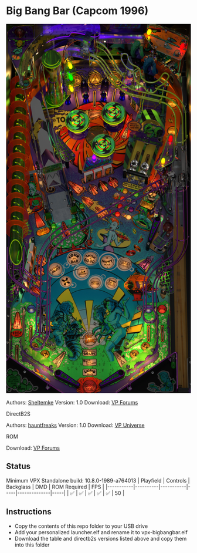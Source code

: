 # Big Bang Bar (Capcom 1996)

![Table Preview](../../images/vpx-bigbangbar-preview.png)

Authors: [Sheltemke](https://www.vpforums.org/index.php?showuser=727)
Version: 1.0
Download: [VP Forums](https://www.vpforums.org/index.php?app=downloads&showfile=15000)

DirectB2S

Authors: [hauntfreaks](https://vpuniverse.com/profile/5216-hauntfreaks/)
Version: 1.0
Download: [VP Universe](https://vpuniverse.com/files/file/13633-big-bang-bar-capcom-1996-b2s-with-full-dmd/)

ROM

Download: [VP Forums](https://www.vpforums.org/index.php?app=downloads&showfile=418)

## Status 

Minimum VPX Standalone build: 10.8.0-1989-a764013
| Playfield | Controls | Backglass | DMD | ROM Required | FPS | 
|-----------|----------|-----------|-----|--------------|-----|
| :white_check_mark: | :white_check_mark: | :white_check_mark: | :white_check_mark: | :white_check_mark: | 50 |

## Instructions

- Copy the contents of this repo folder to your USB drive
- Add your personalized launcher.elf and rename it to vpx-bigbangbar.elf
- Download the table and directb2s versions listed above and copy them into this folder